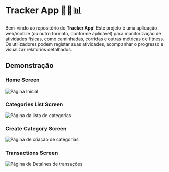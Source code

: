 # Tracker App 🚶‍♂️📊

Bem-vindo ao repositório do **Tracker App**! Este projeto é uma aplicação web/mobile (ou outro formato, conforme aplicável) para monitorização de atividades físicas, como caminhadas, corridas e outras métricas de fitness. Os utilizadores podem registar suas atividades, acompanhar o progresso e visualizar relatórios detalhados.

## Demonstração

### Home Screen
![Página Inicial](tracker_app/assets/home_screen.jpg)
<br>
### Categories List Screen
![Página da lista de categorias](tracker_app/assets/categories_list.jpg)
<br>
### Create Category Screen
![Página de criação de categorias](tracker_app/assets/create_category.jpg)
<br>
### Transactions Screen
![Página de Detalhes de transações](tracker_app/assets/transactions_list.jpg)
